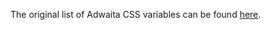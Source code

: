 The original list of Adwaita CSS variables can be found [here](https://gnome.pages.gitlab.gnome.org/libadwaita/doc/1-latest/css-variables.html).
